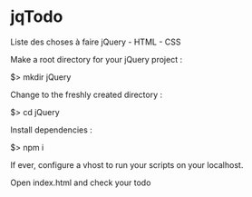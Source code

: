 # jqTodo
Liste des choses à faire jQuery - HTML - CSS

Make a root directory for your jQuery project :

$> mkdir jQuery

Change to the freshly created directory :

$> cd jQuery

Install dependencies :

$> npm i

If ever, configure a vhost to run your scripts on your localhost.

Open index.html and check your todo
